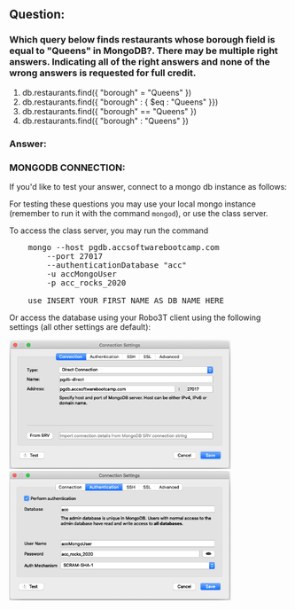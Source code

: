 ## Question:

### Which query below finds restaurants whose borough field is equal to "Queens" in MongoDB?. There may be multiple right answers. Indicating all of the right answers and none of the wrong answers is requested for full credit.

1. db.restaurants.find({ "borough" = "Queens" })
2. db.restaurants.find({ "borough" : { $eq : "Queens" }})
3. db.restaurants.find({ "borough" == "Queens" })
4. db.restaurants.find({ "borough" : "Queens" })

### Answer:


### MONGODB CONNECTION:

If you'd like to test your answer, connect to a mongo db instance as follows:

For testing these questions you may use your local mongo instance (remember to run it with the command `mongod`),
or use the class server.

To access the class server, you may run the command

<pre>
    mongo --host pgdb.accsoftwarebootcamp.com
        --port 27017 
        --authenticationDatabase "acc"
        -u accMongoUser 
        -p acc_rocks_2020 

    use INSERT_YOUR_FIRST_NAME_AS_DB_NAME_HERE
</pre>

Or access the database using your Robo3T client using the following settings (all other settings are default):

<img src="../images/mongodb_connect.png" width="400px">
<img src="../images/mongodb_connect_2.png" width="400px">